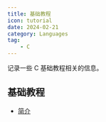 ```yaml
---
title: 基础教程
icon: tutorial
date: 2024-02-21
category: Languages
tag:
    - C
---
```


记录一些 C 基础教程相关的信息。

<!-- more -->

## 基础教程

- [简介](./introduction.md)
